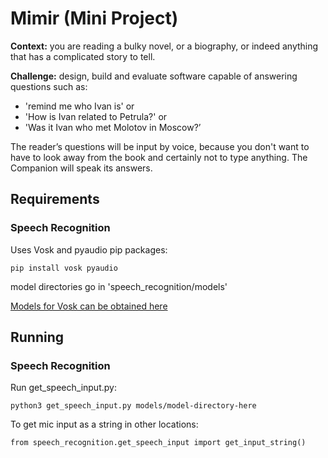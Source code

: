 # Mimir (Mini Project)
__Context:__ you are reading a bulky novel, or a biography, or indeed anything that has a complicated story to tell.

__Challenge:__ design, build and evaluate software capable of
answering questions such as:

* 'remind me who Ivan is' or
* 'How is Ivan related to Petrula?' or
* 'Was it Ivan who met Molotov in Moscow?’

The reader’s questions will be input by voice, because you don't want
to have to look away from the book and certainly not to type
anything. The Companion will speak its answers.

## Requirements
### Speech Recognition
Uses Vosk and pyaudio pip packages:
```
pip install vosk pyaudio
```
model directories go in 'speech_recognition/models'

[Models for Vosk can be obtained here](https://alphacephei.com/vosk/models)

## Running 
### Speech Recognition

Run get_speech_input.py:
```    
python3 get_speech_input.py models/model-directory-here
```
To get mic input as a string in other locations:
```
from speech_recognition.get_speech_input import get_input_string() 
```